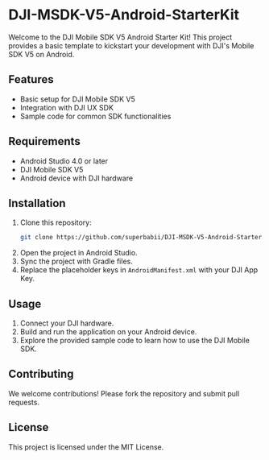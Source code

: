 # DJI-MSDK-V5-Android-StarterKit

Welcome to the DJI Mobile SDK V5 Android Starter Kit! This project provides a basic template to kickstart your development with DJI's Mobile SDK V5 on Android.

## Features

- Basic setup for DJI Mobile SDK V5
- Integration with DJI UX SDK
- Sample code for common SDK functionalities

## Requirements

- Android Studio 4.0 or later
- DJI Mobile SDK V5
- Android device with DJI hardware

## Installation

1. Clone this repository:
   ```sh
   git clone https://github.com/superbabii/DJI-MSDK-V5-Android-StarterKit.git
   ```
2. Open the project in Android Studio.
3. Sync the project with Gradle files.
4. Replace the placeholder keys in `AndroidManifest.xml` with your DJI App Key.

## Usage

1. Connect your DJI hardware.
2. Build and run the application on your Android device.
3. Explore the provided sample code to learn how to use the DJI Mobile SDK.

## Contributing

We welcome contributions! Please fork the repository and submit pull requests.

## License

This project is licensed under the MIT License.
